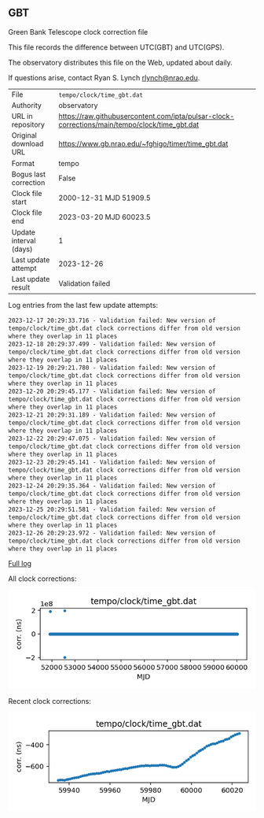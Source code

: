 
## GBT

Green Bank Telescope clock correction file

This file records the difference between UTC(GBT) and UTC(GPS).

The observatory distributes this file on the Web, updated about daily.

If questions arise, contact Ryan S. Lynch <rlynch@nrao.edu>.

|     |     |
|:--- |:--- |
| File | `tempo/clock/time_gbt.dat` |
| Authority | observatory |
| URL in repository | <https://raw.githubusercontent.com/ipta/pulsar-clock-corrections/main/tempo/clock/time_gbt.dat> |
| Original download URL | <https://www.gb.nrao.edu/~fghigo/timer/time_gbt.dat> |
| Format | tempo |
| Bogus last correction | False |
| Clock file start | 2000-12-31 MJD 51909.5 |
| Clock file end | 2023-03-20 MJD 60023.5 |
| Update interval (days) | 1 |
| Last update attempt | 2023-12-26 |
| Last update result | Validation failed |

Log entries from the last few update attempts:
```
2023-12-17 20:29:33.716 - Validation failed: New version of tempo/clock/time_gbt.dat clock corrections differ from old version where they overlap in 11 places
2023-12-18 20:29:37.499 - Validation failed: New version of tempo/clock/time_gbt.dat clock corrections differ from old version where they overlap in 11 places
2023-12-19 20:29:21.780 - Validation failed: New version of tempo/clock/time_gbt.dat clock corrections differ from old version where they overlap in 11 places
2023-12-20 20:29:45.177 - Validation failed: New version of tempo/clock/time_gbt.dat clock corrections differ from old version where they overlap in 11 places
2023-12-21 20:29:31.189 - Validation failed: New version of tempo/clock/time_gbt.dat clock corrections differ from old version where they overlap in 11 places
2023-12-22 20:29:47.075 - Validation failed: New version of tempo/clock/time_gbt.dat clock corrections differ from old version where they overlap in 11 places
2023-12-23 20:29:45.141 - Validation failed: New version of tempo/clock/time_gbt.dat clock corrections differ from old version where they overlap in 11 places
2023-12-24 20:29:35.364 - Validation failed: New version of tempo/clock/time_gbt.dat clock corrections differ from old version where they overlap in 11 places
2023-12-25 20:29:51.581 - Validation failed: New version of tempo/clock/time_gbt.dat clock corrections differ from old version where they overlap in 11 places
2023-12-26 20:29:23.972 - Validation failed: New version of tempo/clock/time_gbt.dat clock corrections differ from old version where they overlap in 11 places
```
[Full log](https://raw.githubusercontent.com/ipta/pulsar-clock-corrections/main/log/tempo/clock/time_gbt.dat.log)


All clock corrections:

![plot of all clock corrections](time_gbt.dat.png "All corrections")

Recent clock corrections:

![plot of recent clock corrections](time_gbt.dat.short.png "Recent corrections")

